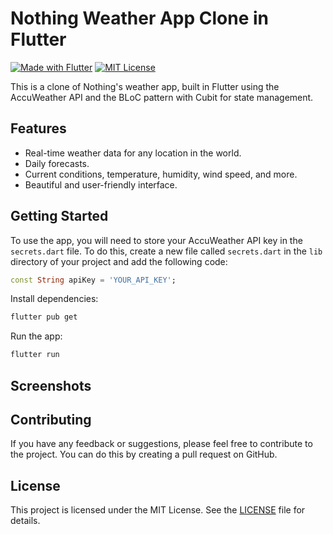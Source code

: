 # Nothing Weather App Clone in Flutter

[![Made with Flutter](https://img.shields.io/badge/Made%20with-Flutter-blue.svg)](https://flutter.dev/)
[![MIT License](https://img.shields.io/badge/license-MIT-blue.svg)](LICENSE)


This is a clone of Nothing's weather app, built in Flutter using the AccuWeather API and the BLoC pattern with Cubit for state management.

## Features

- Real-time weather data for any location in the world.
- Daily forecasts.
- Current conditions, temperature, humidity, wind speed, and more.
- Beautiful and user-friendly interface.

## Getting Started

To use the app, you will need to store your AccuWeather API key in the `secrets.dart` file. To do this, create a new file called `secrets.dart` in the `lib` directory of your project and add the following code:

```dart
const String apiKey = 'YOUR_API_KEY';
```

Install dependencies:

```bash 
flutter pub get
```

Run the app:
```bash
flutter run
```

## Screenshots


## Contributing

If you have any feedback or suggestions, please feel free to contribute to the project. You can do this by creating a pull request on GitHub.

## License

This project is licensed under the MIT License. See the [LICENSE](LICENSE) file for details.
